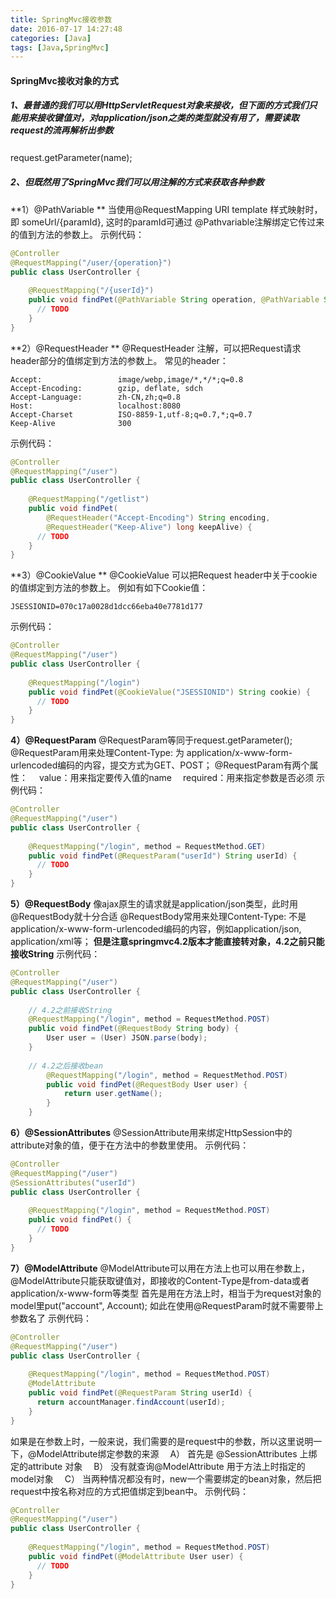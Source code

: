 ```yaml
---
title: SpringMvc接收参数
date: 2016-07-17 14:27:48
categories: [Java]
tags: [Java,SpringMvc]
---
```

#### SpringMvc接收对象的方式
##### 1、最普通的我们可以用HttpServletRequest对象来接收，但下面的方式我们只能用来接收键值对，对application/json之类的类型就没有用了，需要读取request的流再解析出参数
request.getParameter(name);
　
##### 2、但既然用了SpringMvc我们可以用注解的方式来获取各种参数
**1）@PathVariable **
当使用@RequestMapping URI template 样式映射时， 即 someUrl/{paramId}, 这时的paramId可通过 @Pathvariable注解绑定它传过来的值到方法的参数上。
示例代码：
```Java
@Controller
@RequestMapping("/user/{operation}")
public class UserController {
  
	@RequestMapping("/{userId}")
	public void findPet(@PathVariable String operation, @PathVariable String userId, Model model) {
	  // TODO 
	}
}
```
**2）@RequestHeader **
@RequestHeader 注解，可以把Request请求header部分的值绑定到方法的参数上。
常见的header：
```Plain
Accept:					image/webp,image/*,*/*;q=0.8
Accept-Encoding:		gzip, deflate, sdch
Accept-Language:		zh-CN,zh;q=0.8
Host:					localhost:8080
Accept-Charset          ISO-8859-1,utf-8;q=0.7,*;q=0.7
Keep-Alive              300
```
示例代码：
```Java
@Controller
@RequestMapping("/user")
public class UserController {
  
	@RequestMapping("/getlist")  
	public void findPet(
		@RequestHeader("Accept-Encoding") String encoding, 
		@RequestHeader("Keep-Alive") long keepAlive) {
	  // TODO 
	}
}
```
**3）@CookieValue **
@CookieValue 可以把Request header中关于cookie的值绑定到方法的参数上。
例如有如下Cookie值：
```Plain
JSESSIONID=070c17a0028d1dcc66eba40e7781d177
```
示例代码：
```Java
@Controller
@RequestMapping("/user")
public class UserController {
  
	@RequestMapping("/login")  
	public void findPet(@CookieValue("JSESSIONID") String cookie) {
	  // TODO 
	}
}
```
**4）@RequestParam**
@RequestParam等同于request.getParameter();
@RequestParam用来处理Content-Type: 为 application/x-www-form-urlencoded编码的内容，提交方式为GET、POST；
@RequestParam有两个属性：
　value：用来指定要传入值的name
　required：用来指定参数是否必须
示例代码：
```Java
@Controller
@RequestMapping("/user")
public class UserController {
  
	@RequestMapping("/login", method = RequestMethod.GET)
	public void findPet(@RequestParam("userId") String userId) {
	  // TODO 
	}
}
```
**5）@RequestBody**
像ajax原生的请求就是application/json类型，此时用@RequestBody就十分合适
@RequestBody常用来处理Content-Type: 不是application/x-www-form-urlencoded编码的内容，例如application/json, application/xml等；
**但是注意springmvc4.2版本才能直接转对象，4.2之前只能接收String**
示例代码：
```Java
@Controller
@RequestMapping("/user")
public class UserController {
  
	// 4.2之前接收String
	@RequestMapping("/login", method = RequestMethod.POST)
	public void findPet(@RequestBody String body) {
		User user = (User) JSON.parse(body);
	}
	
	// 4.2之后接收bean
		@RequestMapping("/login", method = RequestMethod.POST)
		public void findPet(@RequestBody User user) {
			return user.getName(); 
		}
	}
```
**6）@SessionAttributes**
@SessionAttribute用来绑定HttpSession中的attribute对象的值，便于在方法中的参数里使用。
示例代码：
```Java
@Controller  
@RequestMapping("/user")
@SessionAttributes("userId")
public class UserController {
  
	@RequestMapping("/login", method = RequestMethod.POST)
	public void findPet() {
	  // TODO 
	}
}
```
**7）@ModelAttribute**
@ModelAttribute可以用在方法上也可以用在参数上，@ModelAttribute只能获取键值对，即接收的Content-Type是from-data或者application/x-www-form等类型
首先是用在方法上时，相当于为request对象的model里put("account", Account);
如此在使用@RequestParam时就不需要带上参数名了
示例代码：
```Java
@Controller  
@RequestMapping("/user")
public class UserController {
  
	@RequestMapping("/login", method = RequestMethod.POST)
	@ModelAttribute
	public void findPet(@RequestParam String userId) {
	  return accountManager.findAccount(userId);
	}
}
```
如果是在参数上时，一般来说，我们需要的是request中的参数，所以这里说明一下，@ModelAttribute绑定参数的来源
　A） 首先是 @SessionAttributes 上绑定的attribute 对象
　B） 没有就查询@ModelAttribute 用于方法上时指定的model对象
　C） 当两种情况都没有时，new一个需要绑定的bean对象，然后把request中按名称对应的方式把值绑定到bean中。
示例代码：
```Java
@Controller  
@RequestMapping("/user")
public class UserController {
  
	@RequestMapping("/login", method = RequestMethod.POST)
	public void findPet(@ModelAttribute User user) {
	  // TODO 
	}
}
```